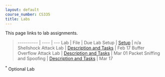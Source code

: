```yaml
---
layout: default
course_number: CS335
title: Labs
---
```


This page links to lab assignments.

> ---------- | ---- | ---
> Lab | File | Due
> Lab Setup | [Setup](setup.html) | n/a
> Shellshock Attack Lab | [Description and Tasks](shellshock.html) | Feb 17
> Buffer Overflow Attack Lab | [Description and Tasks](buffer_overflow.html) | Mar 01
> Packet Sniffing and Spoofing | [Description and Tasks](sniff_spoof.html) | Mar 17

<!--
> TCP Attack | [Description and Tasks](tcp_attack.html) | Mar 21
> Local DNS Attack | [Description and Tasks](dns_attack.html) | Mar 30
> Cross-Site Request Forgery (CSRF) Attack | [Description and Tasks](csrf_attack.html) | Apr 08
> Cross-Site Scripting (XSS) Attack | [Description and Tasks](xss_attack.html) | Apr 20
> SQL Injection Attack | [Description and Tasks](sql_attack.html) | Apr 29
> Public-Key Infrastructure (PKI) Lab * | [Description and Tasks](pki.html) | May 06
-->

<sup>*</sup> Optional Lab
